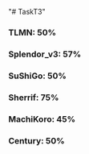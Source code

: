 "# TaskT3" 
### TLMN: 50%
### Splendor_v3: 57%
### SuShiGo: 50%
### Sherrif: 75%
### MachiKoro: 45%
### Century: 50%
